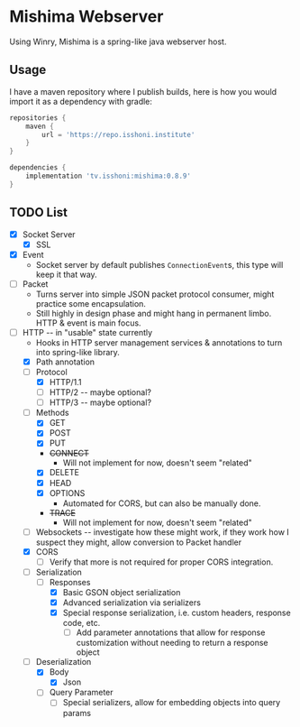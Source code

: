 Mishima Webserver
=================
Using Winry, Mishima is a spring-like java webserver host.

Usage
-----
I have a maven repository where I publish builds, here is how you would import it as a dependency with gradle:
```groovy
repositories {
    maven {
        url = 'https://repo.isshoni.institute'
    }
}

dependencies {
    implementation 'tv.isshoni:mishima:0.8.9'
}
```

TODO List
---------
- [x] Socket Server
  - [x] SSL
- [x] Event
  - Socket server by default publishes `ConnectionEvent`s, this type will keep it that way.
- [ ] Packet
  - Turns server into simple JSON packet protocol consumer, might practice some encapsulation.
  - Still highly in design phase and might hang in permanent limbo. HTTP & event is main focus.
- [ ] HTTP -- in "usable" state currently
  - Hooks in HTTP server management services & annotations to turn into spring-like library.
  - [x] Path annotation
  - [ ] Protocol
    - [x] HTTP/1.1
    - [ ] HTTP/2 -- maybe optional?
    - [ ] HTTP/3 -- maybe optional?
  - [ ] Methods
    - [x] GET
    - [x] POST
    - [x] PUT
    - ~~CONNECT~~
      - Will not implement for now, doesn't seem "related"
    - [x] DELETE
    - [x] HEAD
    - [x] OPTIONS
      - Automated for CORS, but can also be manually done.
    - ~~TRACE~~
      - Will not implement for now, doesn't seem "related"
  - [ ] Websockets -- investigate how these might work, if they work how I suspect they might, allow conversion to Packet handler
  - [x] CORS
    - [ ] Verify that more is not required for proper CORS integration.
  - [ ] Serialization
    - [ ] Responses
      - [x] Basic GSON object serialization
      - [x] Advanced serialization via serializers
      - [x] Special response serialization, i.e. custom headers, response code, etc.
        - [ ] Add parameter annotations that allow for response customization without needing to
          return a response object
  - [ ] Deserialization
    - [x] Body
      - [x] Json
    - [ ] Query Parameter
      - [ ] Special serializers, allow for embedding objects into query params
